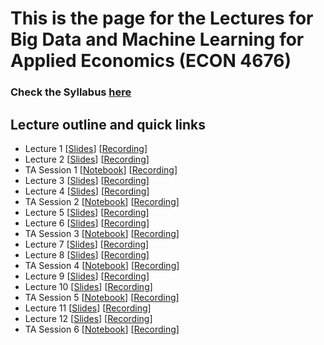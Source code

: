 # This is the page for the Lectures for Big Data and Machine Learning for Applied Economics (ECON 4676)
### Check the Syllabus [here](https://github.com/ECON-4676-UNIANDES-Fall-2021/Syllabus)


## Lecture outline and quick links

- Lecture 1 \[[Slides](https://github.com/ECON-4676-UNIANDES-Fall-2021/Lectures/blob/main/Lecture1/Lecture1.pdf)\] \[[Recording](https://www.dropbox.com/sh/sh2aosesynb6x47/AACd5ZGPHUaEMvrtg273Md98a?dl=0)\]
- Lecture 2 \[[Slides](https://github.com/ECON-4676-UNIANDES-Fall-2021/Lectures/blob/main/Lecture2/Lecture2.pdf)\] \[[Recording](https://www.dropbox.com/sh/q1l0yowm1od9ifu/AADSaETcCjl3IVp4hSPER2tja?dl=0)\]
- TA Session 1 \[[Notebook](https://github.com/ECON-4676-UNIANDES-Fall-2021/e-TA/blob/main/e-ta3_python/e-ta3_python.ipynb)\] \[[Recording](https://uniandes-my.sharepoint.com/personal/r_cano_uniandes_edu_co/_layouts/15/onedrive.aspx?id=%2Fpersonal%2Fr%5Fcano%5Funiandes%5Fedu%5Fco%2FDocuments%2FBDL%2FGrabaciones%20complementarias%2FComplementaria%201%2Fzoom%5F0%2Emp4&parent=%2Fpersonal%2Fr%5Fcano%5Funiandes%5Fedu%5Fco%2FDocuments%2FBDL%2FGrabaciones%20complementarias%2FComplementaria%201)\]
- Lecture 3 \[[Slides](https://github.com/ECON-4676-UNIANDES-Fall-2021/Lectures/blob/main/Lecture3/Lecture3.pdf)\] \[[Recording](https://www.dropbox.com/sh/m86m09qrwj3pvun/AAAePA5qltJVrpJh36xGg8lOa?dl=0)\]
- Lecture 4 \[[Slides](https://github.com/ECON-4676-UNIANDES-Fall-2021/Lectures/blob/main/Lecture4/Lecture4.pdf)\] \[[Recording](https://www.dropbox.com/sh/670e2d0jns7zset/AAA0tpMmNjwyb4P9QzdyqUKXa?dl=0)\]
- TA Session 2 \[[Notebook](https://github.com/ECON-4676-UNIANDES-Fall-2021/e-TA/blob/main/e-ta3_python/e-ta3_python.ipynb)\] \[[Recording](https://uniandes-my.sharepoint.com/personal/r_cano_uniandes_edu_co/_layouts/15/onedrive.aspx?id=%2Fpersonal%2Fr%5Fcano%5Funiandes%5Fedu%5Fco%2FDocuments%2FBDL%2FGrabaciones%20complementarias%2Fcomplementaria%202)\]
- Lecture 5 \[[Slides](https://github.com/ECON-4676-UNIANDES-Fall-2021/Lectures/blob/main/Lecture05/Lecture5.pdf)\] \[[Recording](https://www.dropbox.com/sh/jue73u3cuwh3ymj/AABJfnoINW6URMMY71AGLSGYa?dl=0)\]
- Lecture 6 \[[Slides](https://github.com/ECON-4676-UNIANDES-Fall-2021/Lectures/blob/main/Lecture06/Lecture6.pdf)\] \[[Recording](https://www.dropbox.com/sh/ourgfg5zq18l50m/AABAEerziH_u6bR4nOKjSLhha?dl=0)\]
- TA Session 3 \[[Notebook](https://github.com/ECON-4676-UNIANDES-Fall-2021/e-TA/blob/main/e-ta4_webscraping_basics/e-ta4_webscraping_basics.ipynb)\] \[[Recording](https://uniandes-my.sharepoint.com/personal/r_cano_uniandes_edu_co/_layouts/15/onedrive.aspx?id=%2Fpersonal%2Fr%5Fcano%5Funiandes%5Fedu%5Fco%2FDocuments%2FBDL%2FGrabaciones%20complementarias%2FComplementaria%203%2Fzoom%5F0%2Emp4&parent=%2Fpersonal%2Fr%5Fcano%5Funiandes%5Fedu%5Fco%2FDocuments%2FBDL%2FGrabaciones%20complementarias%2FComplementaria%203)\]
- Lecture 7 \[[Slides](https://github.com/ECON-4676-UNIANDES-Fall-2021/Lectures/blob/main/Lecture07/Lecture7.pdf)\] \[[Recording](https://www.dropbox.com/sh/u20v68dplmy8ckn/AACO2ZAmz6st52DNplzNcW2Ga?dl=0)\]
- Lecture 8 \[[Slides](https://github.com/ECON-4676-UNIANDES-Fall-2021/Lectures/blob/main/Lecture08/Lecture8.pdf)\] \[[Recording](https://www.dropbox.com/sh/gjvhvau6knw3t3q/AAACoexos_DiciPSnDzeIQNOa?dl=0)\]
- TA Session 4 \[[Notebook](https://github.com/ECON-4676-UNIANDES-Fall-2021/e-TA/blob/main/e-ta5_webscraping_basics/e-ta5_webscraping_selenium.ipynb)\] \[[Recording](https://uniandes-my.sharepoint.com/personal/r_cano_uniandes_edu_co/_layouts/15/onedrive.aspx?id=%2Fpersonal%2Fr%5Fcano%5Funiandes%5Fedu%5Fco%2FDocuments%2FBDL%2FGrabaciones%20complementarias%2FComplementaria%204%2Fzoom%5F0%2Emp4&parent=%2Fpersonal%2Fr%5Fcano%5Funiandes%5Fedu%5Fco%2FDocuments%2FBDL%2FGrabaciones%20complementarias%2FComplementaria%204)\]
- Lecture 9 \[[Slides](https://github.com/ECON-4676-UNIANDES-Fall-2021/Lectures/blob/main/Lecture09/Lecture9.pdf)\] \[[Recording](https://www.dropbox.com/sh/e1hwmekqxbikhu7/AAB150fKwLplOGkuJfN9GWDZa?dl=0)\]
- Lecture 10 \[[Slides](https://github.com/ECON-4676-UNIANDES-Fall-2021/Lectures/blob/main/Lecture10/Lecture10.pdf)\] \[[Recording](https://www.dropbox.com/sh/hyvj799lns8x9ol/AAA-AkUANIPe4u-c22dCIwXya?dl=0)\]
- TA Session 5 \[[Notebook](https://github.com/ECON-4676-UNIANDES-Fall-2021/e-TA/blob/main/e-ta6_Direct_sampling_and_Gibbs_sampler/e-ta6_Direct_sampling_and_Gibbs_sampler.ipynb)\] \[[Recording](https://uniandes-my.sharepoint.com/personal/r_cano_uniandes_edu_co/_layouts/15/onedrive.aspx?id=%2Fpersonal%2Fr%5Fcano%5Funiandes%5Fedu%5Fco%2FDocuments%2FBDL%2FGrabaciones%20complementarias%2FComplementaria%205)\]
- Lecture 11 \[[Slides](https://github.com/ECON-4676-UNIANDES-Fall-2021/Lectures/blob/main/Lecture11/Lecture11.pdf)\] \[[Recording](https://www.dropbox.com/sh/lktsx0n6locv2qr/AAD7PHTxYnqftyBxmLSO_YQfa?dl=0)\]
- Lecture 12 \[[Slides](https://github.com/ECON-4676-UNIANDES-Fall-2021/Lectures/blob/main/Lecture12/Lecture12.pdf)\] \[[Recording](https://www.dropbox.com/sh/mwzrg2n68gg3qhi/AADygUnSySmFst9DPa_Y_A0ga?dl=0)\]
- TA Session 6 \[[Notebook](https://github.com/ECON-4676-UNIANDES-Fall-2021/e-TA/blob/main/e-ta6_Direct_sampling_and_Gibbs_sampler/e-ta6_Direct_sampling_and_Gibbs_sampler.ipynb)\] \[[Recording](https://uniandes-my.sharepoint.com/personal/r_cano_uniandes_edu_co/_layouts/15/onedrive.aspx?id=%2Fpersonal%2Fr%5Fcano%5Funiandes%5Fedu%5Fco%2FDocuments%2FBDL%2FGrabaciones%20complementarias%2Fcomplementaria%206)\]

